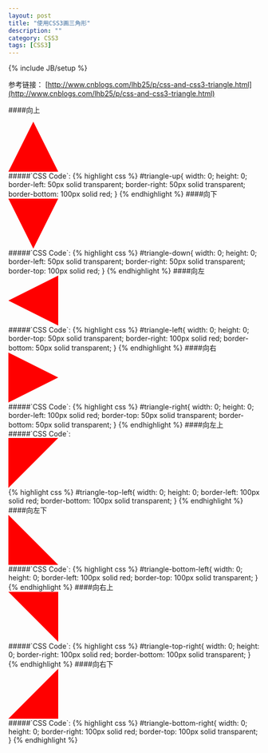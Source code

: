 ```yaml
---
layout: post
title: "使用CSS3画三角形"
description: ""
category: CSS3
tags: [CSS3]
---
```

{% include JB/setup %}

<style>
  #triangle-up{
    width: 0;
    height: 0;
    border-left: 50px solid transparent;
    border-right: 50px solid transparent;
    border-bottom: 100px solid red;
  }

  #triangle-down{
    width: 0;
    height: 0;
    border-left: 50px solid transparent;
    border-right: 50px solid transparent;
    border-top: 100px solid red;
  }

  #triangle-left{
    width: 0;
    height: 0;
    border-top: 50px solid transparent;
    border-right: 100px solid red;
    border-bottom: 50px solid transparent;
  }

  #triangle-right{
    width: 0;
    height: 0;
    border-left: 100px solid red;
    border-top: 50px solid transparent;
    border-bottom: 50px solid transparent;
  }

  #triangle-top-left{
    width: 0;
    height: 0;
    border-left: 100px solid red;
    border-bottom: 100px solid transparent;
  }

  #triangle-top-right{
    width: 0;
    height: 0;
    border-right: 100px solid red;
    border-bottom: 100px solid transparent;
  }

  #triangle-bottom-left{
    width: 0;
    height: 0;
    border-left: 100px solid red;
    border-top: 100px solid transparent;
  }

  #triangle-bottom-right{
    width: 0;
    height: 0;
    border-right: 100px solid red;
    border-top: 100px solid transparent;
  }
</style>

参考链接： [http://www.cnblogs.com/lhb25/p/css-and-css3-triangle.html](http://www.cnblogs.com/lhb25/p/css-and-css3-triangle.html)

####向上
<div id="triangle-up">&nbsp;</div>
#####`CSS Code`:
{% highlight css %}
#triangle-up{
    width: 0;
    height: 0;
    border-left: 50px solid transparent;
    border-right: 50px solid transparent;
    border-bottom: 100px solid red;
}
{% endhighlight %}
####向下
<div id="triangle-down">&nbsp;</div>
#####`CSS Code`:
{% highlight css %}
#triangle-down{
    width: 0;
    height: 0;
    border-left: 50px solid transparent;
    border-right: 50px solid transparent;
    border-top: 100px solid red;
}
{% endhighlight %}
####向左
<div id="triangle-left">&nbsp;</div>
#####`CSS Code`:
{% highlight css %}
  #triangle-left{
    width: 0;
    height: 0;
    border-top: 50px solid transparent;
    border-right: 100px solid red;
    border-bottom: 50px solid transparent;
}
{% endhighlight %}
####向右
<div id="triangle-right">&nbsp;</div>
#####`CSS Code`:
{% highlight css %}
#triangle-right{
    width: 0;
    height: 0;
    border-left: 100px solid red;
    border-top: 50px solid transparent;
    border-bottom: 50px solid transparent;
}
{% endhighlight %}
####向左上
#####`CSS Code`:
<div id="triangle-top-left">&nbsp;</div>
{% highlight css %}
#triangle-top-left{
    width: 0;
    height: 0;
    border-left: 100px solid red;
    border-bottom: 100px solid transparent;
}
{% endhighlight %}
####向左下
<div id="triangle-bottom-left">&nbsp;</div>
#####`CSS Code`:
{% highlight css %}
#triangle-bottom-left{
    width: 0;
    height: 0;
    border-left: 100px solid red;
    border-top: 100px solid transparent;
}
{% endhighlight %}
####向右上
<div id="triangle-top-right">&nbsp;</div>
#####`CSS Code`:
{% highlight css %}
#triangle-top-right{
    width: 0;
    height: 0;
    border-right: 100px solid red;
    border-bottom: 100px solid transparent;
}
{% endhighlight %}
####向右下
<div id="triangle-bottom-right">&nbsp;</div>
#####`CSS Code`:
{% highlight css %}  
#triangle-bottom-right{
    width: 0;
    height: 0;
    border-right: 100px solid red;
    border-top: 100px solid transparent;
}
{% endhighlight %}